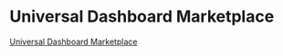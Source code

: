 # Universal Dashboard Marketplace

[Universal Dashboard Marketplace](https://marketplace.universaldashboard.io)
